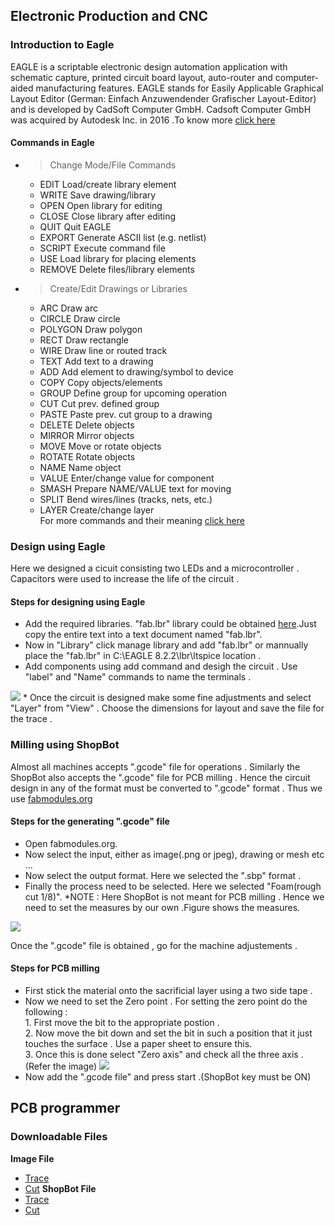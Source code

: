 ## Electronic Production and CNC 

### Introduction to Eagle

EAGLE is a scriptable electronic design automation application with schematic capture, printed circuit board layout, auto-router and computer-aided manufacturing features. EAGLE stands for Easily Applicable Graphical Layout Editor (German: Einfach Anzuwendender Grafischer Layout-Editor) and is developed by CadSoft Computer GmbH. Cadsoft Computer GmbH was acquired by Autodesk Inc. in 2016 .To know more [click here](https://en.wikipedia.org/wiki/EAGLE_(program))

#### Commands in Eagle

* > Change Mode/File Commands

    * EDIT	Load/create library element
    * WRITE	Save drawing/library
    * OPEN	Open library for editing
    * CLOSE	Close library after editing
    * QUIT	Quit EAGLE
    * EXPORT	Generate ASCII list (e.g. netlist)
    * SCRIPT	Execute command file
    * USE	Load library for placing elements
    * REMOVE	Delete files/library elements

* > Create/Edit Drawings or Libraries

    * ARC	Draw arc
    * CIRCLE	Draw circle
    * POLYGON	Draw polygon
    * RECT	Draw rectangle
    * WIRE	Draw line or routed track
    * TEXT	Add text to a drawing
    * ADD	Add element to drawing/symbol to device
    * COPY	Copy objects/elements
    * GROUP	Define group for upcoming operation
    * CUT	Cut prev. defined group
    * PASTE	Paste prev. cut group to a drawing
    * DELETE	Delete objects
    * MIRROR	Mirror objects
    * MOVE	Move or rotate objects
    * ROTATE	Rotate objects
    * NAME	Name object
    * VALUE	Enter/change value for component
    * SMASH	Prepare NAME/VALUE text for moving
    * SPLIT	Bend wires/lines (tracks, nets, etc.)
    * LAYER	Create/change layer<br/>
For more commands and their meaning [click here](http://web.mit.edu/xavid/arch/i386_rhel4/help/24.htm)

### Design using Eagle

   Here we designed a cicuit consisting two LEDs and a microcontroller . Capacitors were used to increase the life of the circuit .
    
#### Steps for designing using Eagle

* Add the required libraries. "fab.lbr" library could be obtained [here](https://github.com/Academany/FabAcademany-Resources/blob/master/files/fab.lbr).Just copy the entire text into a text document named "fab.lbr".
* Now in "Library" click manage library and add "fab.lbr" or mannually place the "fab.lbr"
 in C:\EAGLE 8.2.2\lbr\ltspice location .
* Add components using add command and desigh the circuit . Use "label" and "Name" commands to name the terminals .
<img src="http://jitheeshk.github.io/electronics.github.io/Screenshot (46).png">
* Once the circuit is designed make some fine adjustments and select "Layer"
 from "View" . Choose the dimensions for layout and save the file for the trace .
 
### Milling using ShopBot

   Almost all machines accepts ".gcode" file for operations . Similarly the ShopBot also accepts the ".gcode" file for PCB milling . Hence the circuit design in any of the format must be converted to ".gcode" format . Thus we use [fabmodules.org](http://fabmodules.org/)

#### Steps for the generating ".gcode" file 

* Open fabmodules.org.
* Now select the input, either as image(.png or jpeg), drawing or mesh etc ...
* Now select the output format. Here we selected the ".sbp" format .
* Finally the process need to be selected. Here we selected "Foam(rough cut 1/8)".
*NOTE : Here ShopBot is not meant for PCB milling . Hence we need to set the measures by our own .Figure shows the measures.
<img src="http://jitheeshk.github.io/electronics.github.io/Screenshot (45).png">

Once the ".gcode" file is obtained , go for the machine adjustements .

#### Steps for PCB milling

* First stick the material onto the sacrificial layer using a two side tape .
* Now we need to set the Zero point . For setting the zero point do the following :<br/>
         1. First move the bit to the appropriate postion .<br/>
         2. Now move the bit down and set the bit in such a position that it just touches the surface . Use a paper sheet to ensure this.<br/> 
         3. Once this is done select "Zero axis" and check all the three axis .(Refer the image)
         <img src="http://jitheeshk.github.io/electronics.github.io/control.png"><br/>
* Now add the ".gcode file" and press start .(ShopBot key must be ON)

## PCB programmer

### Downloadable Files

<b>Image File</b>
* [Trace]()
* [Cut]()
<b>ShopBot File</b>
* [Trace]()
* [Cut]()


